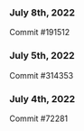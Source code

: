 ### July 8th, 2022

Commit #191512

### July 5th, 2022

Commit #314353


### July 4th, 2022

Commit #72281
